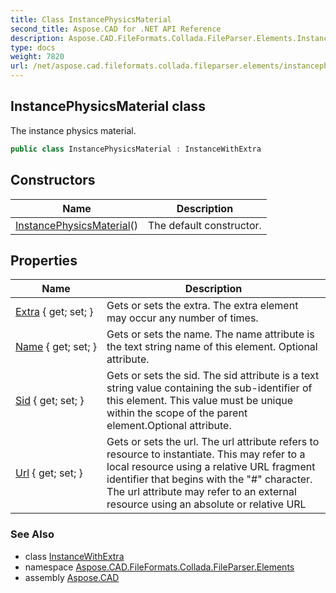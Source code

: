 ```yaml
---
title: Class InstancePhysicsMaterial
second_title: Aspose.CAD for .NET API Reference
description: Aspose.CAD.FileFormats.Collada.FileParser.Elements.InstancePhysicsMaterial class. The instance physics material
type: docs
weight: 7820
url: /net/aspose.cad.fileformats.collada.fileparser.elements/instancephysicsmaterial/
---
```

## InstancePhysicsMaterial class

The instance physics material.

```csharp
public class InstancePhysicsMaterial : InstanceWithExtra
```

## Constructors

| Name | Description |
| --- | --- |
| [InstancePhysicsMaterial](instancephysicsmaterial/)() | The default constructor. |

## Properties

| Name | Description |
| --- | --- |
| [Extra](../../aspose.cad.fileformats.collada.fileparser.elements/instancewithextra/extra/) { get; set; } | Gets or sets the extra. The extra element may occur any number of times. |
| [Name](../../aspose.cad.fileformats.collada.fileparser.elements/instancewithextra/name/) { get; set; } | Gets or sets the name. The name attribute is the text string name of this element. Optional attribute. |
| [Sid](../../aspose.cad.fileformats.collada.fileparser.elements/instancewithextra/sid/) { get; set; } | Gets or sets the sid. The sid attribute is a text string value containing the sub-identifier of this element. This value must be unique within the scope of the parent element.Optional attribute. |
| [Url](../../aspose.cad.fileformats.collada.fileparser.elements/instancewithextra/url/) { get; set; } | Gets or sets the url. The url attribute refers to resource to instantiate. This may refer to a local resource using a relative URL fragment identifier that begins with the "#" character. The url attribute may refer to an external resource using an absolute or relative URL |

### See Also

* class [InstanceWithExtra](../instancewithextra/)
* namespace [Aspose.CAD.FileFormats.Collada.FileParser.Elements](../../aspose.cad.fileformats.collada.fileparser.elements/)
* assembly [Aspose.CAD](../../)


